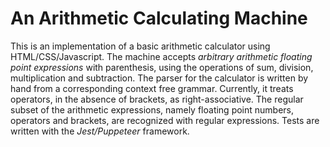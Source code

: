 # An Arithmetic Calculating Machine

This is an implementation of a basic arithmetic calculator using HTML/CSS/Javascript. The machine accepts _arbitrary arithmetic floating point expressions_ with parenthesis, using the operations of sum, division, multiplication and subtraction. The parser for the calculator is written by hand from a corresponding context free grammar. Currently, it treats operators, in the absence of brackets, as right-associative. The regular subset of the arithmetic expressions, namely floating point numbers, operators and brackets, are recognized with regular expressions. Tests are written with the _Jest/Puppeteer_ framework.
